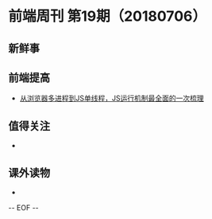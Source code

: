 # 前端周刊 第19期（20180706）

## 新鲜事

## 前端提高

- [从浏览器多进程到JS单线程，JS运行机制最全面的一次梳理](http://www.dailichun.com/2018/01/21/js_singlethread_eventloop.html)

## 值得关注
-

## 课外读物
-

-- EOF --